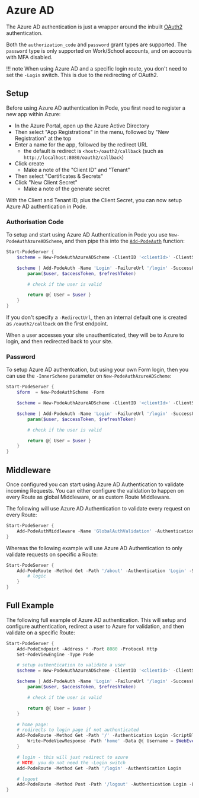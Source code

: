 # Azure AD

The Azure AD authentication is just a wrapper around the inbuilt [OAuth2](../OAuth2) authentication.

Both the `authorization_code` and `password` grant types are supported. The `password` type is only supported on Work/School accounts, and on accounts with MFA disabled.

!!! note
    When using Azure AD and a specific login route, you don't need to set the `-Login` switch. This is due to the redirecting of OAuth2.

## Setup

Before using Azure AD authentication in Pode, you first need to register a new app within Azure:

* In the Azure Portal, open up the Azure Active Directory
* Then select "App Registrations" in the menu, followed by "New Registration" at the top
* Enter a name for the app, followed by the redirect URL
    * the default is redirect is `<host>/oauth2/callback` (such as `http://localhost:8080/oauth2/callback`)
* Click create
    * Make a note of the "Client ID" and "Tenant"
* Then select "Certificates & Secrets"
* Click "New Client Secret"
    * Make a note of the generate secret

With the Client and Tenant ID, plus the Client Secret, you can now setup Azure AD authentication in Pode.

### Authorisation Code

To setup and start using Azure AD Authentication in Pode you use `New-PodeAuthAzureADScheme`, and then pipe this into the [`Add-PodeAuth`](../../../../Functions/Authentication/Add-PodeAuth) function:

```powershell
Start-PodeServer {
    $scheme = New-PodeAuthAzureADScheme -ClientID '<clientId>' -ClientSecret '<clientSecret>' -Tenant '<tenant>'

    $scheme | Add-PodeAuth -Name 'Login' -FailureUrl '/login' -SuccessUrl '/' -ScriptBlock {
        param($user, $accessToken, $refreshToken)

        # check if the user is valid

        return @{ User = $user }
    }
}
```

If you don't specify a `-RedirectUrl`, then an internal default one is created as `/oauth2/callback` on the first endpoint.

When a user accesses your site unauthenticated, they will be to Azure to login, and then redirected back to your site.

### Password

To setup Azure AD authentcation, but using your own Form login, then you can use the `-InnerScheme` parameter on `New-PodeAuthAzureADScheme`:

```powershell
Start-PodeServer {
    $form  = New-PodeAuthScheme -Form

    $scheme = New-PodeAuthAzureADScheme -ClientID '<clientId>' -ClientSecret '<clientSecret>' -Tenant '<tenant>' -InnerScheme $form

    $scheme | Add-PodeAuth -Name 'Login' -FailureUrl '/login' -SuccessUrl '/' -ScriptBlock {
        param($user, $accessToken, $refreshToken)

        # check if the user is valid

        return @{ User = $user }
    }
}
```

## Middleware

Once configured you can start using Azure AD Authentication to validate incoming Requests. You can either configure the validation to happen on every Route as global Middleware, or as custom Route Middleware.

The following will use Azure AD Authentication to validate every request on every Route:

```powershell
Start-PodeServer {
    Add-PodeAuthMiddleware -Name 'GlobalAuthValidation' -Authentication 'Login'
}
```

Whereas the following example will use Azure AD Authentication to only validate requests on specific a Route:

```powershell
Start-PodeServer {
    Add-PodeRoute -Method Get -Path '/about' -Authentication 'Login' -ScriptBlock {
        # logic
    }
}
```

## Full Example

The following full example of Azure AD authentication. This will setup and configure authentication, redirect a user to Azure for validation, and then validate on a specific Route:

```powershell
Start-PodeServer {
    Add-PodeEndpoint -Address * -Port 8080 -Protocol Http
    Set-PodeViewEngine -Type Pode

    # setup authentication to validate a user
    $scheme = New-PodeAuthAzureADScheme -ClientID '<clientId>' -ClientSecret '<clientSecret>' -Tenant '<tenant>'

    $scheme | Add-PodeAuth -Name 'Login' -FailureUrl '/login' -SuccessUrl '/' -ScriptBlock {
        param($user, $accessToken, $refreshToken)

        # check if the user is valid

        return @{ User = $user }
    }

    # home page:
    # redirects to login page if not authenticated
    Add-PodeRoute -Method Get -Path '/' -Authentication Login -ScriptBlock {
        Write-PodeViewResponse -Path 'home' -Data @{ Username = $WebEvent.Auth.User.name }
    }

    # login - this will just redirect to azure
    # NOTE: you do not need the -Login switch
    Add-PodeRoute -Method Get -Path '/login' -Authentication Login

    # logout
    Add-PodeRoute -Method Post -Path '/logout' -Authentication Login -Logout
}
```
